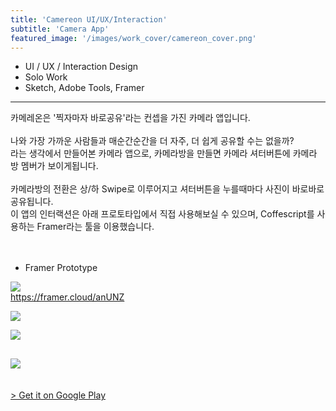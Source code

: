 ```yaml
---
title: 'Camereon UI/UX/Interaction'
subtitle: 'Camera App'
featured_image: '/images/work_cover/camereon_cover.png'
---
```




* UI / UX / Interaction Design
* Solo Work
* Sketch, Adobe Tools, Framer

<hr>

<div class="project_p">
  카메레온은 '찍자마자 바로공유'라는 컨셉을 가진 카메라 앱입니다.
  <br>
  <br>
  나와 가장 가까운 사람들과 매순간순간을 더 자주, 더 쉽게 공유할 수는 없을까?<br>
  라는 생각에서 만들어본 카메라 앱으로, 카메라방을 만들면 카메라 셔터버튼에 카메라 방 멤버가 보이게됩니다. <br><br>
  카메라방의 전환은 상/하 Swipe로 이루어지고 셔터버튼을 누를때마다 사진이 바로바로 공유됩니다.<br>
  이 앱의 인터랙션은 아래 프로토타입에서 직접 사용해보실 수 있으며, Coffescript를 사용하는 Framer라는 툴을 이용했습니다.<br>

</div>
<br><br>




* Framer Prototype
<div class="wrap_gif">
  <img src="{{ site.baseurl }}/images/work/framer/framer_camera_switch.gif">
  <br>
  <a href="https://framer.cloud/anUNZ" target="_blank">https://framer.cloud/anUNZ</a>
</div>

![]({{site.baseurl}}/images/work/camereon/camereon_m_0.png)


![]({{site.baseurl}}/images/work/camereon/camereon_m_1.png)



![]({{site.baseurl}}/images/work/camereon/camereon_m_2.png)
---


<br>
<a href="https://play.google.com/store/apps/details?id=com.jakin.camereon"> > Get it on Google Play</a>    
